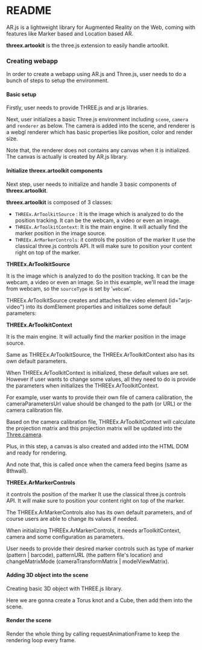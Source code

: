 # README #

AR.js is a lightweight library for Augmented Reality on the Web, coming with features like Marker based and Location based AR.

**threex.artookit** is the three.js extension to easily handle artoolkit.

### Creating webapp ###

In order to create a webapp using AR.js and Three.js, user needs to do a bunch of steps to setup the environment.

#### Basic setup ####

Firstly, user needs to provide THREE.js and ar.js libraries.

Next, user initializes a basic Three.js environment including `scene`, `camera` and `renderer` as below. The camera is added into the scene, and renderer is a webgl renderer which has basic properties like position, color and render size.

Note that, the renderer does not contains any canvas when it is initialized. The canvas is actually is created by AR.js library.

#### Initialize threex.artoolkit components ####

Next step, user needs to initialize and handle 3 basic components of **threex.artoolkit**.

**threex.artoolkit** is composed of 3 classes:

- `THREEx.ArToolkitSource` : It is the image which is analyzed to do the position tracking. It can be the webcam, a video or even an image.
- `THREEx.ArToolkitContext`: It is the main engine. It will actually find the marker position in the image source.
- `THREEx.ArMarkerControls`: it controls the position of the marker It use the classical three.js controls API. It will make sure to position your content right on top of the marker.

**THREEx.ArToolkitSource**

It is the image which is analyzed to do the position tracking. It can be the webcam, a video or even an image. So in this example, we'll read the image from webcam, so the `sourceType` is set by '`webcam`'.

THREEx.ArToolkitSource creates and attaches the video element (id="arjs-video") into its domElement properties and initializes some default parameters:

**THREEx.ArToolkitContext**

It is the main engine. It will actually find the marker position in the image source.

Same as THREEx.ArToolkitSource, the THREEx.ArToolkitContext also has its own default parameters.

When THREEx.ArToolkitContext is initialized, these default values are set. However if user wants to change some values, all they need to do is provide the parameters when initializes the THREEx.ArToolkitContext. 

For example, user wants to provide their own file of camera calibration, the cameraParametersUrl value should be changed to the path (or URL) or the camera calibration file.

Based on the camera calibration file,  THREEx.ArToolkitContext will calculate the projection matrix and this projection matrix will be updated into the [Three.camera](http://three.camera).

Plus, in this step, a canvas is also created and added into the HTML DOM and ready for rendering.

And note that, this is called once when the camera feed begins (same as 8thwall).

**THREEx.ArMarkerControls**

it controls the position of the marker It use the classical three.js controls API. It will make sure to position your content right on top of the marker.

The THREEx.ArMarkerControls also has its own default parameters, and of course users are able to change its values if needed.

When initializing THREEx.ArMarkerControls, it needs arToolkitContext, camera and some configuration as parameters.

User needs to provide their desired marker controls such as type of marker (pattern | barcode), patternURL (the pattern file's location) and changeMatrixMode (cameraTransformMatrix | modelViewMatrix).

#### Adding 3D object into the scene ####

Creating basic 3D object with THREE.js library.

Here we are gonna create a Torus knot and a Cube, then add them into the scene.

#### Render the scene ####
Render the whole thing by calling requestAnimationFrame to keep the rendering loop every frame.
